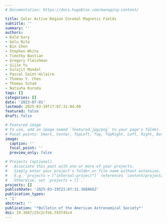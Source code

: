 ```yaml
---
# Documentation: https://docs.hugoblox.com/managing-content/

title: Solar Active Region Coronal Magnetic Fields
subtitle: ''
summary: ''
authors:
- Dale Gary
- Gelu Nita
- Bin Chen
- Stephen White
- Timothy Bastian
- Gregory Fleishman
- Sijie Yu
- Surajit Mondal
- Pascal Saint-Hilaire
- Thomas Y. Chen
- Thomas Schad
- Natsuha Kuroda
tags: []
categories: []
date: '2023-07-01'
lastmod: 2025-03-19T17:07:31-04:00
featured: false
draft: false

# Featured image
# To use, add an image named `featured.jpg/png` to your page's folder.
# Focal points: Smart, Center, TopLeft, Top, TopRight, Left, Right, BottomLeft, Bottom, BottomRight.
image:
  caption: ''
  focal_point: ''
  preview_only: false

# Projects (optional).
#   Associate this post with one or more of your projects.
#   Simply enter your project's folder or file name without extension.
#   E.g. `projects = ["internal-project"]` references `content/project/deep-learning/index.md`.
#   Otherwise, set `projects = []`.
projects: []
publishDate: '2025-03-19T21:07:31.368866Z'
publication_types:
- '1'
abstract: ''
publication: '*Bulletin of the American Astronomical Society*'
doi: 10.3847/25c2cfeb.743f45c4
---
```

